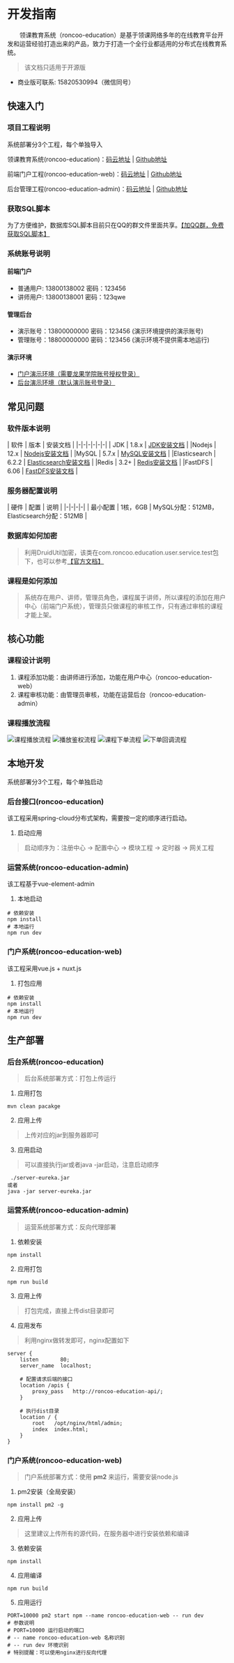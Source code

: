 # 开发指南
&emsp;&emsp;领课教育系统（roncoo-education）是基于领课网络多年的在线教育平台开发和运营经验打造出来的产品，致力于打造一个全行业都适用的分布式在线教育系统。
> 该文档只适用于开源版
* 商业版可联系: 15820530994（微信同号）

## 快速入门
### 项目工程说明
系统部署分3个工程，每个单独导入

领课教育系统(roncoo-education)：[码云地址](https://gitee.com/roncoocom/roncoo-education) | [Github地址](https://github.com/roncoo/roncoo-education)

前端门户工程(roncoo-education-web)：[码云地址](https://gitee.com/roncoocom/roncoo-education-web) | [Github地址](https://github.com/roncoo/roncoo-education-web)

后台管理工程(roncoo-education-admin)：[码云地址](https://gitee.com/roncoocom/roncoo-education-admin) | [Github地址](https://github.com/roncoo/roncoo-education-admin)

### 获取SQL脚本
为了方便维护，数据库SQL脚本目前只在QQ的群文件里面共享。[【加QQ群，免费获取SQL脚本】](https://gitee.com/roncoocom/roncoo-education#%E5%AE%98%E6%96%B9qq%E7%BE%A4%E5%8A%A0%E7%BE%A4%E5%85%8D%E8%B4%B9%E8%8E%B7%E5%8F%96sql%E8%84%9A%E6%9C%AC)

### 系统账号说明
#### 前端门户
* 普通用户: 13800138002 密码：123456
* 讲师用户: 13800138001 密码：123qwe

#### 管理后台
* 演示账号：13800000000 密码：123456 (演示环境提供的演示账号)
* 管理账号：18800000000 密码：123456 (演示环境不提供需本地运行)

#### 演示环境
* [门户演示环境（需要龙果学院账号授权登录）](http://edu.os.roncoo.com/)
* [后台演示环境（默认演示账号登录）](http://edu.os.roncoo.com/admin/)

## 常见问题
### 软件版本说明
| 软件 | 版本 | 安装文档 |
|-|-|-|-|-|-|
| JDK | 1.8.x | [JDK安装文档](https://blog.roncoo.com/article/1380765558820368385)  |
|Nodejs | 12.x | [Nodejs安装文档](https://blog.roncoo.com/article/1380765558820368385) |
|MySQL | 5.7.x | [MySQL安装文档](https://blog.roncoo.com/article/1280781211745636354) |
|Elasticsearch | 6.2.2 | [Elasticsearch安装文档](https://blog.roncoo.com/article/1281405654742323202) |
|Redis | 3.2+ | [Redis安装文档](https://blog.roncoo.com/article/1281402533735550977) |
|FastDFS | 6.06 | [FastDFS安装文档](https://blog.roncoo.com/article/1275251133292867586) |

### 服务器配置说明
| 硬件 | 配置 | 说明 |
|-|-|-|-|
| 最小配置 | 1核，6GB | MySQL分配：512MB， Elasticsearch分配：512MB |

### 数据库如何加密
> 利用DruidUtil加密，该类在com.roncoo.education.user.service.test包下，也可以参考[【官方文档】](https://github.com/alibaba/druid/wiki/%E5%B8%B8%E8%A7%81%E9%97%AE%E9%A2%98#21-%E6%88%91%E5%B8%8C%E6%9C%9B%E5%8A%A0%E5%AF%86%E6%88%91%E7%9A%84%E6%95%B0%E6%8D%AE%E5%BA%93%E5%AF%86%E7%A0%81%E6%80%8E%E4%B9%88%E5%8A%9E)
### 课程是如何添加
> 系统存在用户、讲师，管理员角色，课程属于讲师，所以课程的添加在用户中心（前端门户系统），管理员只做课程的审核工作，只有通过审核的课程才能上架。

## 核心功能
### 课程设计说明
1. 课程添加功能：由讲师进行添加，功能在用户中心（roncoo-education-web）
2. 课程审核功能：由管理员审核，功能在运营后台（roncoo-education-admin）
### 课程播放流程
<img :src="$withBase('/static/kechengbofang.png')" alt="课程播放流程">
<img :src="$withBase('/static/bofangjianquan.png')" alt="播放鉴权流程 ">
<img :src="$withBase('/static/kechengxiadan.png')" alt="课程下单流程 ">
<img :src="$withBase('/static/xiadanhuitiao.png')" alt="下单回调流程">

## 本地开发
系统部署分3个工程，每个单独启动
### 后台接口(roncoo-education)
该工程采用spring-cloud分布式架构，需要按一定的顺序进行启动。
1. 启动应用
> 启动顺序为：注册中心 → 配置中心 → 模块工程 → 定时器 → 网关工程
### 运营系统(roncoo-education-admin)
该工程基于vue-element-admin
1. 本地启动
```
# 依赖安装
npm install
# 本地运行
npm run dev
```
### 门户系统(roncoo-education-web)
该工程采用vue.js + nuxt.js
1. 打包应用
```
# 依赖安装
npm install
# 本地运行
npm run dev
```
## 生产部署
### 后台系统(roncoo-education)
> 后台系统部署方式：打包上传运行
1. 应用打包
```
mvn clean pacakge
```
2. 应用上传
> 上传对应的jar到服务器即可
3. 应用启动
> 可以直接执行jar或者java -jar启动，注意启动顺序
```
 ./server-eureka.jar
或者
java -jar server-eureka.jar
 ```
### 运营系统(roncoo-education-admin)
> 运营系统部署方式：反向代理部署
1. 依赖安装
```
npm install
```
2. 应用打包
```
npm run build
```
3. 应用上传
> 打包完成，直接上传dist目录即可
4. 应用发布
> 利用nginx做转发即可，nginx配置如下
```
server {
    listen       80;
    server_name  localhost;

    # 配置请求后端的接口
    location /apis {
        proxy_pass   http://roncoo-education-api/;
    }

    # 执行dist目录
    location / {
        root   /opt/nginx/html/admin;
        index  index.html;
    }
}
```
### 门户系统(roncoo-education-web)
> 门户系统部署方式：使用 **pm2** 来运行，需要安装node.js
1. pm2安装（全局安装）
```
npm install pm2 -g
```
2. 应用上传
> 这里建议上传所有的源代码，在服务器中进行安装依赖和编译
3. 依赖安装
```
npm install
```
4. 应用编译
```
npm run build
```
5. 应用运行
```
PORT=10000 pm2 start npm --name roncoo-education-web -- run dev
# 参数说明
# PORT=10000 运行启动的端口
# -- name roncoo-education-web 名称识别
# -- run dev 环境识别
# 特别提醒：可以使用nginx进行反向代理
```
